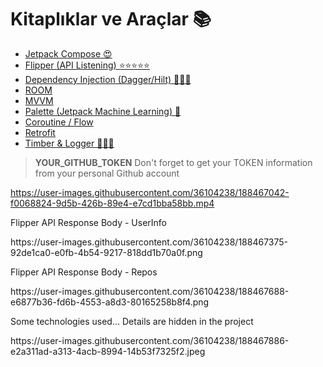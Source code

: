 # Kitaplıklar ve Araçlar 📚

- [Jetpack Compose 😍](https://developer.android.com/jetpack/compose)
- [Flipper (API Listening) ⭐️⭐️⭐️⭐️⭐️](https://fbflipper.com/docs/setup/plugins/network/)
- [Dependency Injection (Dagger/Hilt) 🕵🏻‍♂️](https://developer.android.com/training/dependency-injection/hilt-android)
- [ROOM](https://developer.android.com/jetpack/androidx/releases/room)
- [MVVM](https://developer.android.com/topic/libraries/architecture/viewmodel)
- [Palette (Jetpack Machine Learning) 🤖](https://developer.android.com/develop/ui/views/graphics/palette-colors)
- [Coroutine / Flow](https://developer.android.com/kotlin/flow)
- [Retrofit](https://square.github.io/retrofit/)
- [Timber & Logger 🕵🏻‍♂️](https://github.com/JakeWharton/timber)

> **YOUR_GITHUB_TOKEN**
> Don't forget to get your TOKEN information from your personal Github account

https://user-images.githubusercontent.com/36104238/188467042-f0068824-9d5b-426b-89e4-e7cd1bba58bb.mp4

<p class="callout success">Flipper API Response Body - UserInfo</p>
https://user-images.githubusercontent.com/36104238/188467375-92de1ca0-e0fb-4b54-9217-818dd1b70a0f.png

<p class="callout success">Flipper API Response Body - Repos</p>
https://user-images.githubusercontent.com/36104238/188467688-e6877b36-fd6b-4553-a8d3-80165258b8f4.png

<p class="callout success">Some technologies used... Details are hidden in the project</p>
https://user-images.githubusercontent.com/36104238/188467886-e2a311ad-a313-4acb-8994-14b53f7325f2.jpeg
